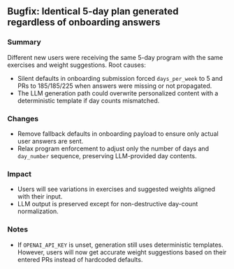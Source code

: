 ## Bugfix: Identical 5-day plan generated regardless of onboarding answers

### Summary
Different new users were receiving the same 5-day program with the same exercises and weight suggestions. Root causes:

- Silent defaults in onboarding submission forced `days_per_week` to 5 and PRs to 185/185/225 when answers were missing or not propagated.
- The LLM generation path could overwrite personalized content with a deterministic template if day counts mismatched.

### Changes

- Remove fallback defaults in onboarding payload to ensure only actual user answers are sent.
- Relax program enforcement to adjust only the number of days and `day_number` sequence, preserving LLM-provided day contents.

### Impact

- Users will see variations in exercises and suggested weights aligned with their input.
- LLM output is preserved except for non-destructive day-count normalization.

### Notes

- If `OPENAI_API_KEY` is unset, generation still uses deterministic templates. However, users will now get accurate weight suggestions based on their entered PRs instead of hardcoded defaults.


